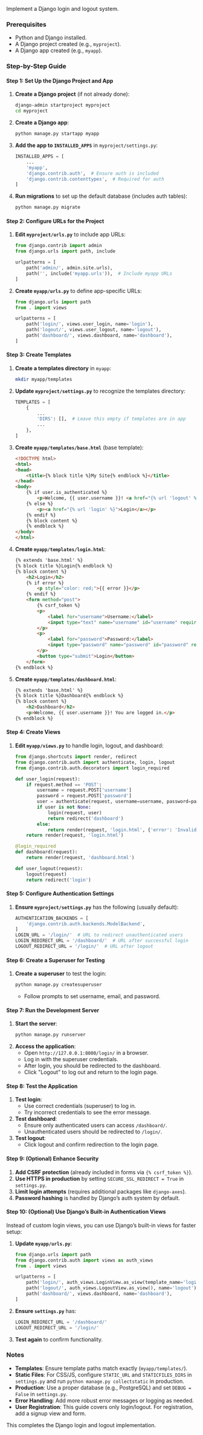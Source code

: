 Implement a Django login and logout system.

### Prerequisites
- Python and Django installed.
- A Django project created (e.g., `myproject`).
- A Django app created (e.g., `myapp`).

### Step-by-Step Guide

#### Step 1: Set Up the Django Project and App
1. **Create a Django project** (if not already done):
   ```bash
   django-admin startproject myproject
   cd myproject
   ```
2. **Create a Django app**:
   ```bash
   python manage.py startapp myapp
   ```
3. **Add the app to `INSTALLED_APPS`** in `myproject/settings.py`:
   ```python
   INSTALLED_APPS = [
       ...
       'myapp',
       'django.contrib.auth',  # Ensure auth is included
       'django.contrib.contenttypes',  # Required for auth
   ]
   ```
4. **Run migrations** to set up the default database (includes auth tables):
   ```bash
   python manage.py migrate
   ```

#### Step 2: Configure URLs for the Project
1. **Edit `myproject/urls.py`** to include app URLs:
   ```python
   from django.contrib import admin
   from django.urls import path, include

   urlpatterns = [
       path('admin/', admin.site.urls),
       path('', include('myapp.urls')),  # Include myapp URLs
   ]
   ```
2. **Create `myapp/urls.py`** to define app-specific URLs:
   ```python
   from django.urls import path
   from . import views

   urlpatterns = [
       path('login/', views.user_login, name='login'),
       path('logout/', views.user_logout, name='logout'),
       path('dashboard/', views.dashboard, name='dashboard'),
   ]
   ```

#### Step 3: Create Templates
1. **Create a templates directory** in `myapp`:
   ```bash
   mkdir myapp/templates
   ```
2. **Update `myproject/settings.py`** to recognize the templates directory:
   ```python
   TEMPLATES = [
       {
           ...
           'DIRS': [],  # Leave this empty if templates are in app
           ...
       },
   ]
   ```
3. **Create `myapp/templates/base.html`** (base template):
   ```html
   <!DOCTYPE html>
   <html>
   <head>
       <title>{% block title %}My Site{% endblock %}</title>
   </head>
   <body>
       {% if user.is_authenticated %}
           <p>Welcome, {{ user.username }}! <a href="{% url 'logout' %}">Logout</a></p>
       {% else %}
           <p><a href="{% url 'login' %}">Login</a></p>
       {% endif %}
       {% block content %}
       {% endblock %}
   </body>
   </html>
   ```
4. **Create `myapp/templates/login.html`**:
   ```html
   {% extends 'base.html' %}
   {% block title %}Login{% endblock %}
   {% block content %}
       <h2>Login</h2>
       {% if error %}
           <p style="color: red;">{{ error }}</p>
       {% endif %}
       <form method="post">
           {% csrf_token %}
           <p>
               <label for="username">Username:</label>
               <input type="text" name="username" id="username" required>
           </p>
           <p>
               <label for="password">Password:</label>
               <input type="password" name="password" id="password" required>
           </p>
           <button type="submit">Login</button>
       </form>
   {% endblock %}
   ```
5. **Create `myapp/templates/dashboard.html`**:
   ```html
   {% extends 'base.html' %}
   {% block title %}Dashboard{% endblock %}
   {% block content %}
       <h2>Dashboard</h2>
       <p>Welcome, {{ user.username }}! You are logged in.</p>
   {% endblock %}
   ```

#### Step 4: Create Views
1. **Edit `myapp/views.py`** to handle login, logout, and dashboard:
   ```python
   from django.shortcuts import render, redirect
   from django.contrib.auth import authenticate, login, logout
   from django.contrib.auth.decorators import login_required

   def user_login(request):
       if request.method == 'POST':
           username = request.POST['username']
           password = request.POST['password']
           user = authenticate(request, username=username, password=password)
           if user is not None:
               login(request, user)
               return redirect('dashboard')
           else:
               return render(request, 'login.html', {'error': 'Invalid username or password'})
       return render(request, 'login.html')

   @login_required
   def dashboard(request):
       return render(request, 'dashboard.html')

   def user_logout(request):
       logout(request)
       return redirect('login')
   ```

#### Step 5: Configure Authentication Settings
1. **Ensure `myproject/settings.py`** has the following (usually default):
   ```python
   AUTHENTICATION_BACKENDS = [
       'django.contrib.auth.backends.ModelBackend',
   ]
   LOGIN_URL = '/login/'  # URL to redirect unauthenticated users
   LOGIN_REDIRECT_URL = '/dashboard/'  # URL after successful login
   LOGOUT_REDIRECT_URL = '/login/'  # URL after logout
   ```

#### Step 6: Create a Superuser for Testing
1. **Create a superuser** to test the login:
   ```bash
   python manage.py createsuperuser
   ```
   - Follow prompts to set username, email, and password.

#### Step 7: Run the Development Server
1. **Start the server**:
   ```bash
   python manage.py runserver
   ```
2. **Access the application**:
   - Open `http://127.0.0.1:8000/login/` in a browser.
   - Log in with the superuser credentials.
   - After login, you should be redirected to the dashboard.
   - Click "Logout" to log out and return to the login page.

#### Step 8: Test the Application
1. **Test login**:
   - Use correct credentials (superuser) to log in.
   - Try incorrect credentials to see the error message.
2. **Test dashboard**:
   - Ensure only authenticated users can access `/dashboard/`.
   - Unauthenticated users should be redirected to `/login/`.
3. **Test logout**:
   - Click logout and confirm redirection to the login page.

#### Step 9: (Optional) Enhance Security
1. **Add CSRF protection** (already included in forms via `{% csrf_token %}`).
2. **Use HTTPS in production** by setting `SECURE_SSL_REDIRECT = True` in `settings.py`.
3. **Limit login attempts** (requires additional packages like `django-axes`).
4. **Password hashing** is handled by Django’s auth system by default.

#### Step 10: (Optional) Use Django’s Built-in Authentication Views
Instead of custom login views, you can use Django’s built-in views for faster setup:
1. **Update `myapp/urls.py`**:
   ```python
   from django.urls import path
   from django.contrib.auth import views as auth_views
   from . import views

   urlpatterns = [
       path('login/', auth_views.LoginView.as_view(template_name='login.html'), name='login'),
       path('logout/', auth_views.LogoutView.as_view(), name='logout'),
       path('dashboard/', views.dashboard, name='dashboard'),
   ]
   ```
2. **Ensure `settings.py`** has:
   ```python
   LOGIN_REDIRECT_URL = '/dashboard/'
   LOGOUT_REDIRECT_URL = '/login/'
   ```
3. **Test again** to confirm functionality.

### Notes
- **Templates**: Ensure template paths match exactly (`myapp/templates/`).
- **Static Files**: For CSS/JS, configure `STATIC_URL` and `STATICFILES_DIRS` in `settings.py` and run `python manage.py collectstatic` in production.
- **Production**: Use a proper database (e.g., PostgreSQL) and set `DEBUG = False` in `settings.py`.
- **Error Handling**: Add more robust error messages or logging as needed.
- **User Registration**: This guide covers only login/logout. For registration, add a signup view and form.

This completes the Django login and logout implementation.